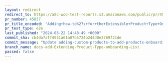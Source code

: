 ```yaml
---
layout: redirect
redirect_to: https://a8c-woo-test-reports.s3.amazonaws.com/public/pr/45837/e2e/index.html
pr_number: 45837
pr_title_encoded: "Adding+how-to%27s+for+the+Extensible+Product+Type+Onboarding+and+Tour+Guide.+"
pr_test_type: e2e
last_published: "2024-03-22 14:48:49 +0000"
commit_sha: cb4da7aff4931a61a07b5724b244d0e3769f21de
commit_message: "Update adding-custom-products-to-add-products-onboarding-list.md"
branch_name: docs-add-Extending-Product-Type-onboarding-List
passed: false
---
```


